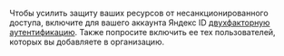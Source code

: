 Чтобы усилить защиту ваших ресурсов от несанкционированного доступа, включите для вашего аккаунта Яндекс ID [двухфакторную аутентификацию](https://yandex.ru/support/passport/authorization/twofa.html). Также попросите включить ее тех пользователей, которых вы добавляете в организацию.